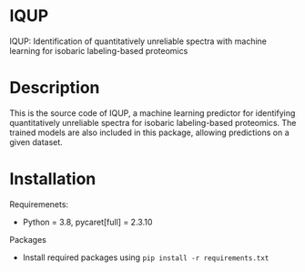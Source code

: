 # IQUP
IQUP: Identification of quantitatively unreliable spectra with machine learning for isobaric labeling-based proteomics

# Description
This is the source code of IQUP, a machine learning predictor for identifying quantitatively unreliable spectra for isobaric labeling-based proteomics. The trained models are also included in this package, allowing predictions on a given dataset.

# Installation
Requiremenets:
* Python = 3.8, pycaret[full] = 2.3.10

Packages
* Install required packages using `pip install -r requirements.txt`

